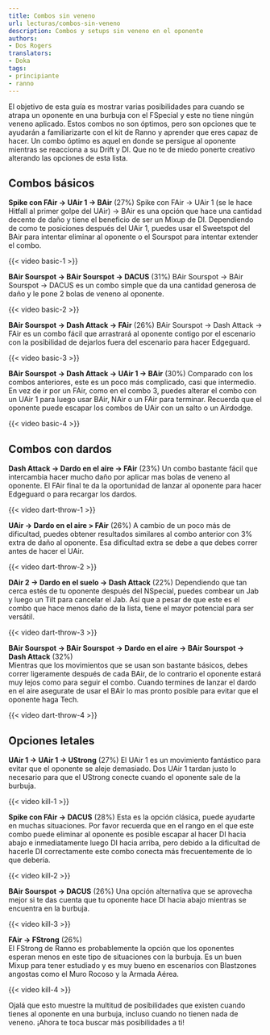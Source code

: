 ```yaml
---
title: Combos sin veneno
url: lecturas/combos-sin-veneno
description: Combos y setups sin veneno en el oponente
authors:
- Dos Rogers
translators:
- Doka
tags:
- principiante
- ranno
---
```


El objetivo de esta guía es mostrar varias posibilidades para cuando se atrapa un oponente en una burbuja con el FSpecial y este no tiene ningún veneno aplicado. Estos combos no son óptimos, pero son opciones que te ayudarán a familiarizarte con el kit de Ranno y aprender que eres capaz de hacer. Un combo óptimo es aquel en donde se persigue al oponente mientras se reacciona a su Drift y DI. Que no te de miedo ponerte creativo alterando las opciones de esta lista.

## Combos básicos

**Spike con FAir -> UAir 1 -> BAir** (27%)
Spike con FAir -> UAir 1 (se le hace Hitfall al primer golpe del UAir) -> BAir es una opción que hace una cantidad decente de daño y tiene el beneficio de ser un Mixup de DI. Dependiendo de como te posiciones después del UAir 1, puedes usar el Sweetspot del BAir para intentar eliminar al oponente o el Sourspot para intentar extender el combo.

{{< video basic-1 >}}

**BAir Sourspot ->  BAir Sourspot -> DACUS** (31%)
BAir Sourspot ->  BAir Sourspot -> DACUS es un combo simple que da una cantidad generosa de daño y le pone 2 bolas de veneno al oponente.

{{< video basic-2 >}}

**BAir Sourspot -> Dash Attack -> FAir** (26%)
BAir Sourspot -> Dash Attack -> FAir es un combo fácil que arrastrará al oponente contigo por el escenario con la posibilidad de dejarlos fuera del escenario para hacer Edgeguard.

{{< video basic-3 >}}

**BAir Sourspot -> Dash Attack -> UAir 1 -> BAir** (30%)
Comparado con los combos anteriores, este es un poco más complicado, casi que intermedio. En vez de ir por un FAir, como en el combo 3, puedes alterar el combo con un UAir 1 para luego usar BAir, NAir o un FAir para terminar. Recuerda que el oponente puede escapar los combos de UAir con un salto o un Airdodge.

{{< video basic-4 >}}

## Combos con dardos

**Dash Attack -> Dardo en el aire -> FAir** (23%)
Un combo bastante fácil que intercambia hacer mucho daño por aplicar mas bolas de veneno al oponente. El FAir final te da la oportunidad de lanzar al oponente para hacer Edgeguard o para recargar los dardos.

{{< video dart-throw-1 >}}

**UAir -> Dardo en el aire > FAir** (26%)
A cambio de un poco más de dificultad, puedes obtener resultados similares al combo anterior con 3% extra de daño al oponente. Esa dificultad extra se debe a que debes correr antes de hacer el UAir.

{{< video dart-throw-2 >}}

**DAir 2 -> Dardo en el suelo -> Dash Attack** (22%)
Dependiendo que tan cerca estés de tu oponente después del NSpecial, puedes combear un Jab y luego un Tilt para cancelar el Jab. Así que a pesar de que este es el combo que hace menos daño de la lista, tiene el mayor potencial para ser versátil.

{{< video dart-throw-3 >}}

**BAir Sourspot -> BAir Sourspot -> Dardo en el aire -> BAir Sourspot -> Dash Attack** (32%)  
Mientras que los movimientos que se usan son bastante básicos, debes correr ligeramente después de cada BAir, de lo contrario el oponente estará muy lejos como para seguir el combo. Cuando termines de lanzar el dardo en el aire asegurate de usar el BAir lo mas pronto posible para evitar que el oponente haga Tech.

{{< video dart-throw-4 >}}

## Opciones letales

**UAir 1 -> UAir 1 -> UStrong** (27%)
El UAir 1 es un movimiento fantástico para evitar que el oponente se aleje demasiado. Dos UAir 1 tardan justo lo necesario para que el UStrong conecte cuando el oponente sale de la burbuja.

{{< video kill-1 >}}

**Spike con FAir -> DACUS** (28%)
Esta es la opción clásica, puede ayudarte en muchas situaciones. Por favor recuerda que en el rango en el que este combo puede eliminar al oponente es posible escapar al hacer DI hacia abajo e inmediatamente luego DI hacia arriba, pero debido a la dificultad de hacerle DI correctamente este combo conecta más frecuentemente de lo que debería.

{{< video kill-2 >}}

**BAir Sourspot -> DACUS** (26%)
Una opción alternativa que se aprovecha mejor si te das cuenta que tu oponente hace DI hacia abajo mientras se encuentra en la burbuja.

{{< video kill-3 >}}

**FAir -> FStrong** (26%)  
El FStrong de Ranno es probablemente la opción que los oponentes esperan menos en este tipo de situaciones con la burbuja. Es un buen Mixup para tener estudiado y es muy bueno en escenarios con Blastzones angostas como el Muro Rocoso y la Armada Aérea.

{{< video kill-4 >}}

Ojalá que esto muestre la multitud de posibilidades que existen cuando tienes al oponente en una burbuja, incluso cuando no tienen nada de veneno. ¡Ahora te toca buscar más posibilidades a ti!
